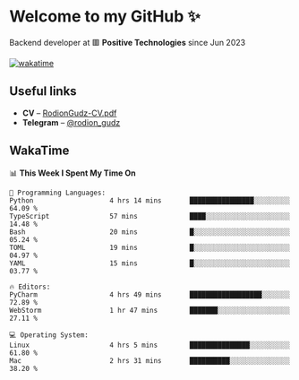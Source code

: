 # Welcome to my GitHub ✨

Backend developer at 🟥 **Positive Technologies** since Jun 2023

[![wakatime](https://wakatime.com/badge/user/f84f6fea-179f-4f5d-a4f0-4e45b7070455.svg)](https://wakatime.com/@f84f6fea-179f-4f5d-a4f0-4e45b7070455)  

  
## Useful links
- **CV** – [RodionGudz-CV.pdf](https://github.com/rodion-gudz/rodion-gudz/files/13399657/RodionGudz-CV.pdf)
- **Telegram** – [@rodion_gudz](https://t.me/rodion_gudz)

## WakaTime

<!--START_SECTION:waka-->
📊 **This Week I Spent My Time On** 

```text
💬 Programming Languages: 
Python                   4 hrs 14 mins       ████████████████░░░░░░░░░   64.09 % 
TypeScript               57 mins             ████░░░░░░░░░░░░░░░░░░░░░   14.48 % 
Bash                     20 mins             █░░░░░░░░░░░░░░░░░░░░░░░░   05.24 % 
TOML                     19 mins             █░░░░░░░░░░░░░░░░░░░░░░░░   04.97 % 
YAML                     15 mins             █░░░░░░░░░░░░░░░░░░░░░░░░   03.77 % 

🔥 Editors: 
PyCharm                  4 hrs 49 mins       ██████████████████░░░░░░░   72.89 % 
WebStorm                 1 hr 47 mins        ███████░░░░░░░░░░░░░░░░░░   27.11 % 

💻 Operating System: 
Linux                    4 hrs 5 mins        ███████████████░░░░░░░░░░   61.80 % 
Mac                      2 hrs 31 mins       ██████████░░░░░░░░░░░░░░░   38.20 % 
```


<!--END_SECTION:waka-->

